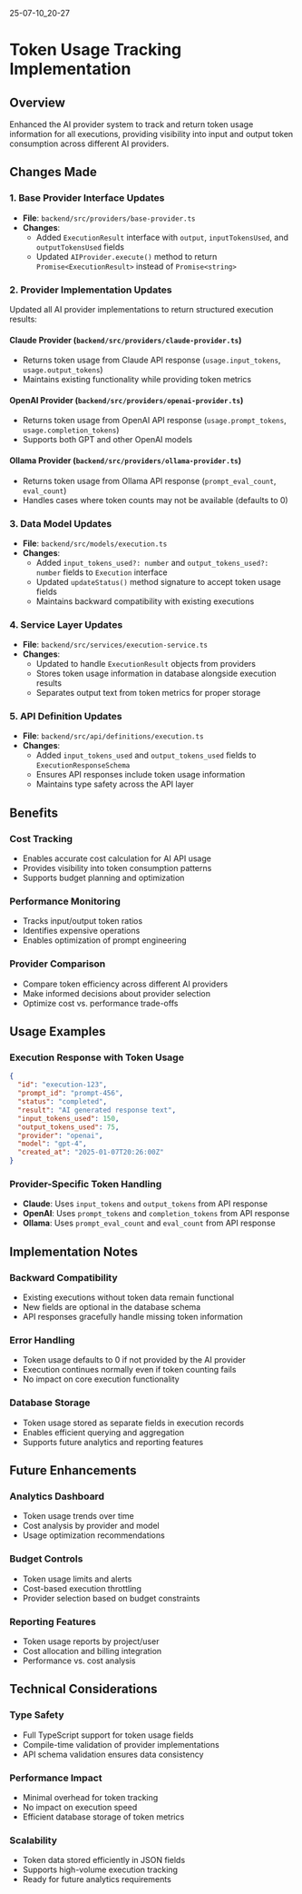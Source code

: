 25-07-10_20-27

# Token Usage Tracking Implementation

## Overview
Enhanced the AI provider system to track and return token usage information for all executions, providing visibility into input and output token consumption across different AI providers.

## Changes Made

### 1. Base Provider Interface Updates
- **File**: `backend/src/providers/base-provider.ts`
- **Changes**:
  - Added `ExecutionResult` interface with `output`, `inputTokensUsed`, and `outputTokensUsed` fields
  - Updated `AIProvider.execute()` method to return `Promise<ExecutionResult>` instead of `Promise<string>`

### 2. Provider Implementation Updates
Updated all AI provider implementations to return structured execution results:

#### Claude Provider (`backend/src/providers/claude-provider.ts`)
- Returns token usage from Claude API response (`usage.input_tokens`, `usage.output_tokens`)
- Maintains existing functionality while providing token metrics

#### OpenAI Provider (`backend/src/providers/openai-provider.ts`)
- Returns token usage from OpenAI API response (`usage.prompt_tokens`, `usage.completion_tokens`)
- Supports both GPT and other OpenAI models

#### Ollama Provider (`backend/src/providers/ollama-provider.ts`)
- Returns token usage from Ollama API response (`prompt_eval_count`, `eval_count`)
- Handles cases where token counts may not be available (defaults to 0)

### 3. Data Model Updates
- **File**: `backend/src/models/execution.ts`
- **Changes**:
  - Added `input_tokens_used?: number` and `output_tokens_used?: number` fields to `Execution` interface
  - Updated `updateStatus()` method signature to accept token usage fields
  - Maintains backward compatibility with existing executions

### 4. Service Layer Updates
- **File**: `backend/src/services/execution-service.ts`
- **Changes**:
  - Updated to handle `ExecutionResult` objects from providers
  - Stores token usage information in database alongside execution results
  - Separates output text from token metrics for proper storage

### 5. API Definition Updates
- **File**: `backend/src/api/definitions/execution.ts`
- **Changes**:
  - Added `input_tokens_used` and `output_tokens_used` fields to `ExecutionResponseSchema`
  - Ensures API responses include token usage information
  - Maintains type safety across the API layer

## Benefits

### Cost Tracking
- Enables accurate cost calculation for AI API usage
- Provides visibility into token consumption patterns
- Supports budget planning and optimization

### Performance Monitoring
- Tracks input/output token ratios
- Identifies expensive operations
- Enables optimization of prompt engineering

### Provider Comparison
- Compare token efficiency across different AI providers
- Make informed decisions about provider selection
- Optimize cost vs. performance trade-offs

## Usage Examples

### Execution Response with Token Usage
```json
{
  "id": "execution-123",
  "prompt_id": "prompt-456",
  "status": "completed",
  "result": "AI generated response text",
  "input_tokens_used": 150,
  "output_tokens_used": 75,
  "provider": "openai",
  "model": "gpt-4",
  "created_at": "2025-01-07T20:26:00Z"
}
```

### Provider-Specific Token Handling
- **Claude**: Uses `input_tokens` and `output_tokens` from API response
- **OpenAI**: Uses `prompt_tokens` and `completion_tokens` from API response  
- **Ollama**: Uses `prompt_eval_count` and `eval_count` from API response

## Implementation Notes

### Backward Compatibility
- Existing executions without token data remain functional
- New fields are optional in the database schema
- API responses gracefully handle missing token information

### Error Handling
- Token usage defaults to 0 if not provided by the AI provider
- Execution continues normally even if token counting fails
- No impact on core execution functionality

### Database Storage
- Token usage stored as separate fields in execution records
- Enables efficient querying and aggregation
- Supports future analytics and reporting features

## Future Enhancements

### Analytics Dashboard
- Token usage trends over time
- Cost analysis by provider and model
- Usage optimization recommendations

### Budget Controls
- Token usage limits and alerts
- Cost-based execution throttling
- Provider selection based on budget constraints

### Reporting Features
- Token usage reports by project/user
- Cost allocation and billing integration
- Performance vs. cost analysis

## Technical Considerations

### Type Safety
- Full TypeScript support for token usage fields
- Compile-time validation of provider implementations
- API schema validation ensures data consistency

### Performance Impact
- Minimal overhead for token tracking
- No impact on execution speed
- Efficient database storage of token metrics

### Scalability
- Token data stored efficiently in JSON fields
- Supports high-volume execution tracking
- Ready for future analytics requirements
